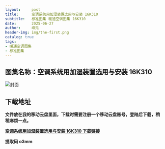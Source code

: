 ```yaml
---
layout:     post
title:      空调系统用加湿装置选用与安装 16K310
subtitle:   标准图集 暖通空调图集 16K310
date:       2025-06-27
author:     峰兄
header-img: img/the-first.png
catalog: true
tags:
- 暖通空调图集
- 标准图集
---
```

## 图集名称：空调系统用加湿装置选用与安装 16K310
![封面](https://pic1.imgdb.cn/item/685ded4958cb8da5c8746256.jpg)


## 下载地址 ##
**文件放在我的移动云盘里面，下载时需要注册一个移动云盘账号，登陆后下载，稍稍麻烦一点。**  
  
[**空调系统用加湿装置选用与安装 16K310   下载链接**](https://caiyun.139.com/w/i/2nQQTNM0KyAua)


**提取码 o3mm**

